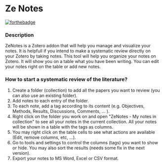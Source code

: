 # Ze Notes
[![forthebadge](https://forthebadge.com/images/badges/made-with-javascript.svg)](https://forthebadge.com)

### Description

ZeNotes is a Zotero addon that will help you manage and visualize your notes. It is helpfull if you intend to make a systematic review directly on your Zotero by taking notes. This tool will help you organize your notes on Zotero. It will show you on a table what you have been writing. You can edit your notes right on the table or add new notes. 

### How to start a systematic review of the literature?

1. Create a folder (collection) to add all the papers you want to review (you can also use an existing folder).
2. Add notes to each entry of the folder. 
3. To each note, add a tag according to its content (e.g. Objectives, Methods, Results, Discussions, Comments, ... ). 
4. Right click on the folder you work on and open "ZeNotes - My notes in collection" to see all your notes in the current collection. All your notes will be shown in a table with the tags as columns.
5. You may right click on the table cells to see what actions are available (Edit, remove columns, etc, ...).
6. Go to tools and settings to control the columns (tags) you want to show or hide. You may also sort the results (needs some fix in the next version).  
7. Export your notes to MS Word, Excel or CSV format. 
